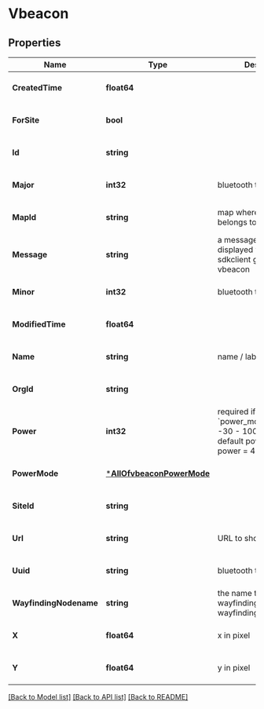 # Vbeacon

## Properties
Name | Type | Description | Notes
------------ | ------------- | ------------- | -------------
**CreatedTime** | **float64** |  | [optional] [default to null]
**ForSite** | **bool** |  | [optional] [default to null]
**Id** | **string** |  | [optional] [default to null]
**Major** | **int32** | bluetooth tag major | [optional] [default to null]
**MapId** | **string** | map where the device belongs to | [optional] [default to null]
**Message** | **string** | a message that can be displayed when the sdkclient gets near the vbeacon | [optional] [default to null]
**Minor** | **int32** | bluetooth tag minor | [optional] [default to null]
**ModifiedTime** | **float64** |  | [optional] [default to null]
**Name** | **string** | name / label of the device | [optional] [default to null]
**OrgId** | **string** |  | [optional] [default to null]
**Power** | **int32** | required if &#x60;power_mode&#x60;&#x3D;&#x3D;&#x60;custom&#x60;, -30 - 100, in dBm. For default power_mode, power &#x3D; 4 dBm. | [optional] [default to 4]
**PowerMode** | [***AllOfvbeaconPowerMode**](AllOfvbeaconPowerMode.md) |  | [optional] [default to null]
**SiteId** | **string** |  | [optional] [default to null]
**Url** | **string** | URL to show, optional | [optional] [default to null]
**Uuid** | **string** | bluetooth tag UUID | [optional] [default to null]
**WayfindingNodename** | **string** | the name to be used in wayfinding_path or wayfinding_grid blob | [optional] [default to null]
**X** | **float64** | x in pixel | [optional] [default to null]
**Y** | **float64** | y in pixel | [optional] [default to null]

[[Back to Model list]](../README.md#documentation-for-models) [[Back to API list]](../README.md#documentation-for-api-endpoints) [[Back to README]](../README.md)

